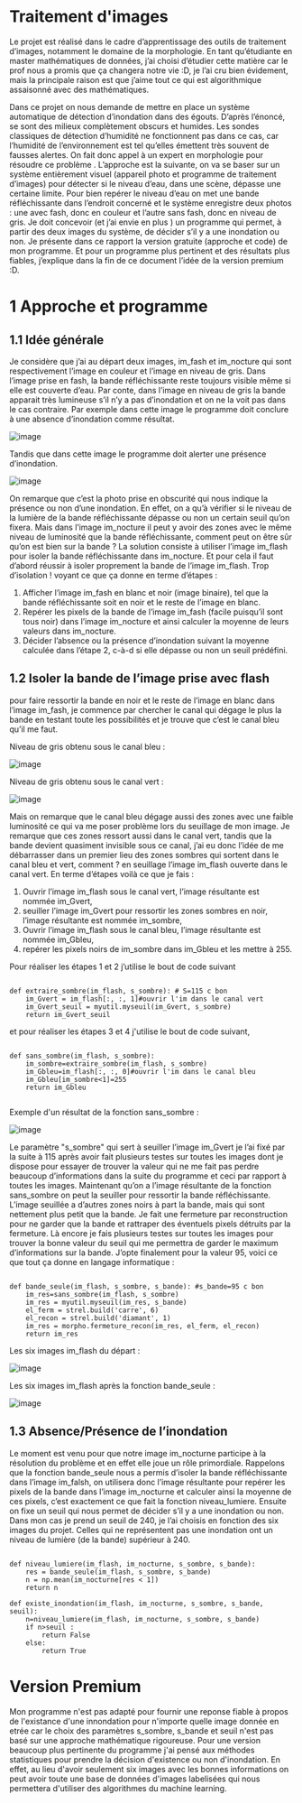 # Traitement d'images

Le projet est réalisé dans le cadre d’apprentissage des outils de traitement d’images, notamment le domaine de
la morphologie. En tant qu’étudiante en master mathématiques de données, j’ai choisi d’étudier cette matière
car le prof nous a promis que ça changera notre vie :D, je l’ai cru bien évidement, mais la principale raison
est que j’aime tout ce qui est algorithmique assaisonné avec des mathématiques. 

Dans ce projet on nous demande de mettre en place un système automatique de détection d’inondation dans
des égouts. D’après l’énoncé, se sont des milieux complètement obscurs et humides. Les sondes classiques
de détection d’humidité ne fonctionnent pas dans ce cas, car l’humidité de l’environnement est tel qu’elles
émettent très souvent de fausses alertes. On fait donc appel à un expert en morphologie pour résoudre ce
problème . L’approche est la suivante, on va se baser sur un système entièrement visuel (appareil photo et
programme de traitement d’images) pour détecter si le niveau d’eau, dans une scène, dépasse une certaine
limite. Pour bien repérer le niveau d’eau on met une bande réfléchissante dans l’endroit concerné et le système
enregistre deux photos : une avec fash, donc en couleur et l’autre sans fash, donc en niveau de gris.
Je doit concevoir (et j’ai envie en plus ) un programme qui permet, à partir des deux images du système, de
décider s’il y a une inondation ou non. Je présente dans ce rapport la version gratuite (approche et code) de
mon programme. Et pour un programme plus pertinent et des résultats plus fiables, j’explique dans la fin de
ce document l’idée de la version premium :D.

# 1 Approche et programme

## 1.1 Idée générale

Je considère que j’ai au départ deux images, im_fash et im_nocture qui sont respectivement l’image en couleur
et l’image en niveau de gris. Dans l’image prise en fash, la bande réfléchissante reste toujours visible même
si elle est couverte d’eau. Par conte, dans l’image en niveau de gris la bande apparait très lumineuse s’il n’y
a pas d’inondation et on ne la voit pas dans le cas contraire. Par exemple dans cette image le programme doit
conclure à une absence d’inondation comme résultat. 

![image](https://user-images.githubusercontent.com/77968416/113585722-eafb5780-962c-11eb-85ea-d8ae2e9c5eed.png)

Tandis que dans cette image le programme doit alerter une présence d’inondation.

![image](https://user-images.githubusercontent.com/77968416/113585882-1b42f600-962d-11eb-9893-c62e573400d6.png)

On remarque que c’est la photo prise en obscurité qui nous indique la présence ou non d’une inondation. En
effet, on a qu’à vérifier si le niveau de la lumière de la bande réfléchissante dépasse ou non un certain seuil
qu’on fixera. Mais dans l’image im_nocture il peut y avoir des zones avec le même niveau de luminosité que
la bande réfléchissante, comment peut on être sûr qu’on est bien sur la bande ? La solution consiste à utiliser
l’image im_flash pour isoler la bande réfléchissante dans im_nocture. Et pour cela il faut d’abord réussir à
isoler proprement la bande de l’image im_flash. Trop d’isolation ! voyant ce que ça donne en terme d’étapes :

1. Afficher l’image im_fash en blanc et noir (image binaire), tel que la bande réfléchissante soit en noir
et le reste de l’image en blanc.
2. Repérer les pixels de la bande de l’image im_fash (facile puisqu’il sont tous noir) dans l’image im_nocture
et ainsi calculer la moyenne de leurs valeurs dans im_nocture.
3. Décider l’absence ou la présence d’inondation suivant la moyenne calculée dans l’étape 2, c-à-d si elle
dépasse ou non un seuil prédéfini.

## 1.2 Isoler la bande de l’image prise avec flash

pour faire ressortir la bande en noir et le reste de l’image en blanc dans l’image im_fash, je commence par
chercher le canal qui dégage le plus la bande en testant toute les possibilités et je trouve que c’est le canal bleu
qu’il me faut.

Niveau de gris obtenu sous le canal bleu :

![image](https://user-images.githubusercontent.com/77968416/113587177-b7213180-962e-11eb-805e-4f451dd224c3.png)

Niveau de gris obtenu sous le canal vert :

![image](https://user-images.githubusercontent.com/77968416/113587248-c99b6b00-962e-11eb-8674-4954c44005c7.png)

Mais on remarque que le canal bleu dégage aussi des zones avec une faible luminosité ce qui va me poser problème
lors du seuillage de mon image. Je remarque que ces zones ressort aussi dans le canal vert, tandis que la bande
devient quasiment invisible sous ce canal, j’ai eu donc l’idée de me débarrasser dans un premier lieu des zones
sombres qui sortent dans le canal bleu et vert, comment ? en seuillage l’image im_flash ouverte dans le canal
vert. En terme d’étapes voilà ce que je fais :

1. Ouvrir l’image im_flash sous le canal vert, l’image résultante est nommée im_Gvert,
2. seuiller l’image im_Gvert pour ressortir les zones sombres en noir, l’image résultante est nommée im_sombre,
3. Ouvrir l’image im_flash sous le canal bleu, l’image résultante est nommée im_Gbleu,
4. repérer les pixels noirs de im_sombre dans im_Gbleu et les mettre à 255.

Pour réaliser les étapes 1 et 2 j’utilise le bout de code suivant

<pre><code>
def extraire_sombre(im_flash, s_sombre): # S=115 c bon
    im_Gvert = im_flash[:, :, 1]#ouvrir l'im dans le canal vert
    im_Gvert_seuil = myutil.myseuil(im_Gvert, s_sombre)
    return im_Gvert_seuil
</code></pre>

et pour réaliser les étapes 3 et 4 j'utilise le bout de code suivant,

<pre><code>
def sans_sombre(im_flash, s_sombre):
    im_sombre=extraire_sombre(im_flash, s_sombre)
    im_Gbleu=im_flash[:, :, 0]#ouvrir l'im dans le canal bleu
    im_Gbleu[im_sombre<1]=255
    return im_Gbleu
 </code></pre>

Exemple d'un résultat de la fonction sans_sombre :

![image](https://user-images.githubusercontent.com/77968416/113601340-7bdc2e00-9641-11eb-9a8c-c9e7674ff652.png)

Le paramètre "s_sombre" qui sert à seuiller l’image im_Gvert je l’ai fixé par la suite à 115 après avoir fait plusieurs testes sur toutes les images dont je dispose pour essayer de trouver la valeur qui ne me fait pas perdre beaucoup d’informations dans la suite du programme et ceci par rapport à toutes les images.
Maintenant qu’on a l’image résultante de la fonction sans_sombre on peut la seuiller pour ressortir la bande réfléchissante. L’image seuillée a d’autres zones noirs à part la bande, mais qui sont nettement plus petit que la bande. Je fait une fermeture par reconstruction pour ne garder que la bande et rattraper des éventuels pixels détruits par la fermeture. Là encore je fais plusieurs testes sur toutes les images pour trouver la bonne valeur du seuil qui me permettra de garder le maximum d’informations sur la bande.
J’opte finalement pour la valeur 95, voici ce que tout ça donne en langage informatique :

<pre><code>
def bande_seule(im_flash, s_sombre, s_bande): #s_bande=95 c bon
    im_res=sans_sombre(im_flash, s_sombre)
    im_res = myutil.myseuil(im_res, s_bande)
    el_ferm = strel.build('carre', 6)
    el_recon = strel.build('diamant', 1)
    im_res = morpho.fermeture_recon(im_res, el_ferm, el_recon)
    return im_res
</code></pre>

Les six images im_flash du départ :

![image](https://user-images.githubusercontent.com/77968416/113604299-5cdf9b00-9645-11eb-8d22-dc1eb61f6868.png)

Les six images im_flash après la fonction bande_seule :

![image](https://user-images.githubusercontent.com/77968416/113605152-8947e700-9646-11eb-8aa1-e0acd2356415.png)


## 1.3 Absence/Présence de l’inondation

Le moment est venu pour que notre image im_nocturne participe à la résolution du problème et en effet elle joue un rôle primordiale. Rappelons que la fonction bande_seule nous a permis d’isoler la bande réfléchissante dans l’image im_falsh, on utilisera donc l’image résultante pour repérer les pixels de la bande dans l’image im_nocturne et calculer ainsi la moyenne de ces pixels, c’est exactement ce que fait la fonction niveau_lumiere. Ensuite on fixe un seuil qui nous permet de décider s’il y a une inondation ou non. Dans mon cas je prend un seuil de 240, je l’ai choisis en fonction des six images du projet. Celles qui ne représentent pas une inondation ont un niveau de lumière (de la bande) supérieur à 240.

<pre><code>
def niveau_lumiere(im_flash, im_nocturne, s_sombre, s_bande):
    res = bande_seule(im_flash, s_sombre, s_bande)
    n = np.mean(im_nocturne[res < 1])
    return n

def existe_inondation(im_flash, im_nocturne, s_sombre, s_bande, seuil):
    n=niveau_lumiere(im_flash, im_nocturne, s_sombre, s_bande)
    if n>seuil :
        return False
    else:
        return True
</code></pre>

# Version Premium
Mon programme n'est pas adapté pour fournir une reponse fiable à propos de l'existance d'une innondation pour n'importe quelle image donnée en etrée car le choix des paramètres s_sombre, s_bande et seuil n'est pas basé sur une approche mathématique rigoureuse. Pour une version beaucoup plus pertinente du programme j'ai pensé aux méthodes statistiques pour prendre la décision d'existence ou non d'inondation. En effet, au lieu d'avoir seulement six images avec les bonnes informations on peut avoir toute une base de données d'images labelisées qui nous permettera d'utiliser des algorithmes du machine learning.
